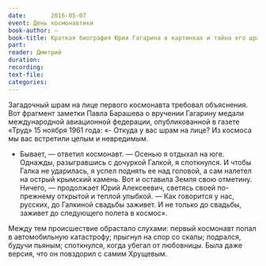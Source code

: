 ```yaml
---
date:		2016-05-07
event: День космонавтики
book-author: —
book-title: Краткая биография Юрия Гагарина в картинках и тайна его шрама
part:
reader: Дмитрий
duration:
recording:
text-file:
categories:
---
```

Загадочный шрам на лице первого космонавта требовал объяснения. Вот фрагмент заметки Павла Барашева о вручении Гагарину медали международной авиационной федерации, опубликованной в газете «Труд» 15 ноября 1961 года:
«- Откуда у вас шрам на лице? Из космоса мы вас встретили целым и невредимым.
- Бывает, — ответил космонавт.  — Осенью я отдыхал на юге. Однажды, разыгравшись с дочуркой Галкой, я споткнулся. И чтобы Галка не ударилась, я успел поднять ее над головой, а сам налетел на острый крымский камень. Вот и оставила Земля свою отметину. Ничего, — продолжает Юрий Алексеевич, светясь своей по-прежнему открытой и теплой улыбкой.  — Как говорится у нас, русских, до Галкиной свадьбы заживет. И не только до свадьбы, заживет до следующего полета в космос».

Между тем происшествие обрастало слухами: первый космонавт попал в автомобильную катастрофу; прыгнул на спор со скалы; подрался, будучи пьяным; споткнулся, когда убегал от любовницы. Была даже версия, что он повздорил с самим Хрущевым.
